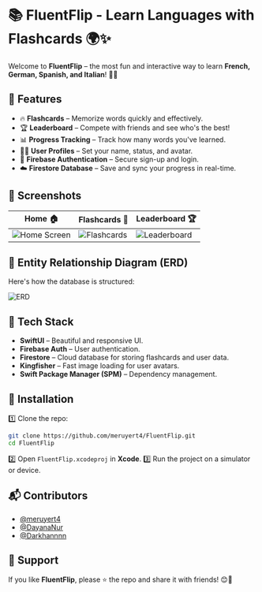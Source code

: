 # 📚 FluentFlip - Learn Languages with Flashcards 🌍✨

Welcome to **FluentFlip** – the most fun and interactive way to learn **French, German, Spanish, and Italian**! 🚀📖

## 🌟 Features
- 🔥 **Flashcards** – Memorize words quickly and effectively.
- 🏆 **Leaderboard** – Compete with friends and see who's the best!
- 📊 **Progress Tracking** – Track how many words you've learned.
- 🧑‍💻 **User Profiles** – Set your name, status, and avatar.
- 🔐 **Firebase Authentication** – Secure sign-up and login.
- ☁️ **Firestore Database** – Save and sync your progress in real-time.

## 📌 Screenshots
| Home 🏠 | Flashcards 🎴 | Leaderboard 🏆 |
|---|---|---|
| ![Home Screen](assets/home.png) | ![Flashcards](assets/flashcards.png) | ![Leaderboard](assets/leaderboard.png) |

## 📜 Entity Relationship Diagram (ERD)
Here's how the database is structured:

![ERD](assets/ERD.png)

## 🚀 Tech Stack
- **SwiftUI** – Beautiful and responsive UI.
- **Firebase Auth** – User authentication.
- **Firestore** – Cloud database for storing flashcards and user data.
- **Kingfisher** – Fast image loading for user avatars.
- **Swift Package Manager (SPM)** – Dependency management.

## 🔧 Installation
1️⃣ Clone the repo:
```bash
git clone https://github.com/meruyert4/FluentFlip.git
cd FluentFlip
```
2️⃣ Open `FluentFlip.xcodeproj` in **Xcode**.
3️⃣ Run the project on a simulator or device.

## 📬 Contributors

- [@meruyert4](https://github.com/meruyert4)
- [@DayanaNur](https://github.com/DayanaNur)
- [@Darkhannnn](https://github.com/Darkhannnn)


## 💖 Support
If you like **FluentFlip**, please ⭐ the repo and share it with friends! 😊🚀
